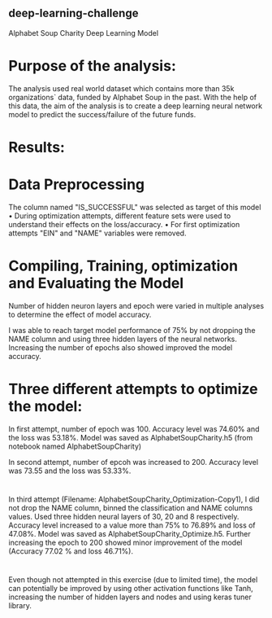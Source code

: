 ## deep-learning-challenge
Alphabet Soup Charity Deep Learning Model
# Purpose of the analysis:
The analysis used real world dataset which contains more than 35k organizations` data, funded by Alphabet Soup in the past. With the help of this data, the aim of the analysis is to create a deep learning neural network model to predict the success/failure of the future funds.
# Results:

# Data Preprocessing
The column named "IS_SUCCESSFUL" was selected as target of this model 
•	During optimization attempts, different feature sets were used to understand their effects on the loss/accuracy.
•	For first optimization attempts "EIN" and "NAME" variables were removed.

# Compiling, Training, optimization and Evaluating the Model
Number of hidden neuron layers and epoch were varied in multiple analyses to determine the effect of model accuracy.

I was able to reach target model performance of 75% by not dropping the NAME column and using three hidden layers of the neural networks. Increasing the number of epochs also showed improved the model accuracy. 


# Three different attempts to optimize the model:

In first attempt, number of epoch was 100.  Accuracy level was 74.60% and the loss was 53.18%. Model was saved as AlphabetSoupCharity.h5 (from notebook named AlphabetSoupCharity)

In second attempt, number of epcoh was increased to 200.  Accuracy level was 73.55 and the loss was 53.33%. 
#
In third attempt (Filename: AlphabetSoupCharity_Optimization-Copy1), I did not drop the NAME column, binned the classification and NAME columns values. Used three hidden neural layers of 30, 20 and 8 respectively.  Accuracy level increased to a value more than 75% to 76.89% and loss of 47.08%. Model was saved as AlphabetSoupCharity_Optimize.h5.
Further increasing the epoch to 200 showed minor improvement of the model (Accuracy 77.02 % and loss 46.71%).

#
Even though not attempted in this exercise (due to limited time), the model can potentially be improved by using other activation functions like Tanh, increasing the number of hidden layers and nodes and using keras tuner library.
